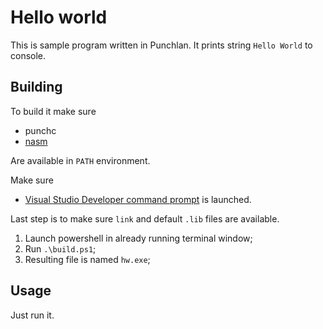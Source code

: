 # Hello world

This is sample program written in Punchlan. It prints string `Hello World` to console.

## Building
To build it make sure

- punchc
- [nasm](https://nasm.us)

Are available in `PATH` environment.

Make sure
- [Visual Studio Developer command prompt](https://learn.microsoft.com/en-us/visualstudio/ide/reference/command-prompt-powershell?view=vs-2022#:~:text=Follow%20these%20steps%20to%20open%20Developer%20Command%20Prompt,Line%20%3E%20Developer%20Command%20Prompt%20or%20Developer%20PowerShell) is launched.

Last step is to make sure `link` and default `.lib` files are available.

1. Launch powershell in already running terminal window;
2. Run `.\build.ps1`;
3. Resulting file is named `hw.exe`;

## Usage

Just run it.
